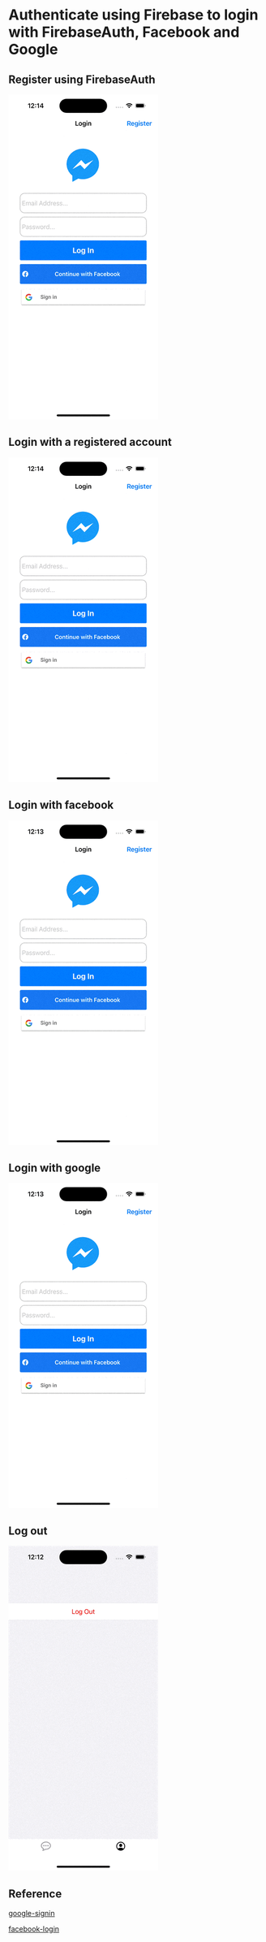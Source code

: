 # Authenticate using Firebase to login with FirebaseAuth, Facebook and Google



## Register using FirebaseAuth

![](images/register.gif)


## Login with a registered account

![](images/login.gif)


## Login with facebook

![](images/login_with_facebook.gif)


## Login with google

![](images/login_with_google.gif)


## Log out

![](images/logout.gif)

## Reference

[google-signin](https://firebase.google.com/docs/auth/ios/google-signin)

[facebook-login](https://developers.facebook.com/docs/facebook-login/ios)
